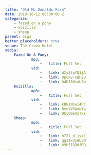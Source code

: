 ```yaml
---
title: "Old Mc Donalds Farm"
date: 2018-10-12 08:30:00 Z
categories:
    - fazed_on_a_pony
    - koizilla
    - sheep
parent: Gigs
better_placeholders: true
venue: The Crown Hotel
media:
    Fazed On A Pony:
            mp3:
                -   title: Full Set
            vid:
                -   link: WXy8tpYQ1jA
                -   link: 8puRv-KBF2U
                -   link: 04D38NieLJw
    Koizilla:
            mp3:
                -   title: Full Set
            vid:
                -   link: kBNiNowI4Pc
                -   link: 8vnVVXAvuYg
                -   link: QkyOGeXyTxs
    Sheep:
            mp3:
                -   title: Full Set
            vid:
                -   link: h7Zl_d_1yxE
                -   link: qgsIxdyeLvM
                -   link: h9H5IQD8fRQ
---
```

